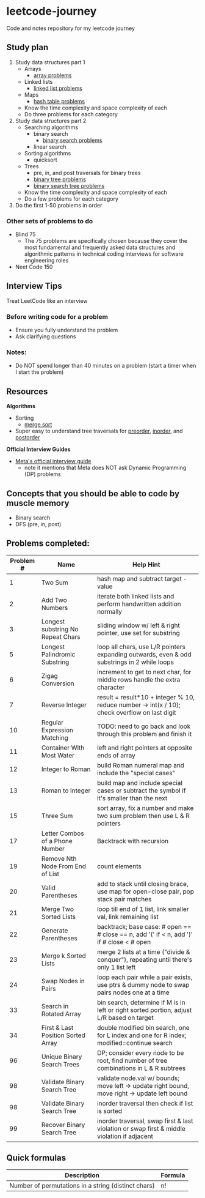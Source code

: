 # leetcode-journey
Code and notes repository for my leetcode journey

## Study plan
1. Study data structures part 1
   - Arrays
     - [array problems](https://leetcode.com/problem-list/array/)
   - Linked lists
     - [linked list problems](https://leetcode.com/problem-list/linked-list/)
   - Maps
     - [hash table problems](https://leetcode.com/problem-list/hash-table/)
   - Know the time complexity and space complexity of each
   - Do three problems for each category
2. Study data structures part 2
   - Searching algorithms
     - binary search
       - [binary search problems](https://leetcode.com/problem-list/binary-search/)
     - linear search
   - Sorting algorithms
     - quicksort
   - Trees
     - pre, in, and post traversals for binary trees
     - [binary tree problems](https://leetcode.com/problem-list/binary-tree/)
     - [binary search tree problems](https://leetcode.com/problem-list/binary-search-tree/)
   - Know the time complexity and space complexity of each
   - Do a few problems for each category
3. Do the first 1-50 problems in order

### Other sets of problems to do
- Blind 75
  - The 75 problems are specifically chosen because they cover the most fundamental and frequently asked data structures and algorithmic patterns in technical coding interviews for software engineering roles
- Neet Code 150

## Interview Tips
Treat LeetCode like an interview

### Before writing code for a problem
- Ensure you fully understand the problem
- Ask clarifying questions

### Notes:
- Do NOT spend longer than 40 minutes on a problem (start a timer when I start the problem)

## Resources
__Algorithms__
- Sorting
  - [merge sort](https://www.youtube.com/watch?v=3j0SWDX4AtU&ab_channel=BroCode)
- Super easy to understand tree traversals for [preorder](https://www.youtube.com/watch?v=1WxLM2hwL-U&ab_channel=MichaelSambol), [inorder](https://www.youtube.com/watch?v=5dySuyZf9Qg&ab_channel=MichaelSambol), and [postorder](https://www.youtube.com/watch?v=4zVdfkpcT6U&ab_channel=MichaelSambol)

__Official Interview Guides__
  - [Meta's official interview guide](https://www.metacareers.com/swe-prep-onsite)
    - note it mentions that Meta does NOT ask Dynamic Programming (DP) problems
   

## Concepts that you should be able to code by muscle memory
* Binary search
* DFS (pre, in, post)

## Problems completed:
| Problem # | Name                                | Help Hint                                                                                    |
|-----------|-------------------------------------|----------------------------------------------------------------------------------------------|
| 1         |  Two Sum                            | hash map and subtract target - value                                                         |
| 2         |  Add Two Numbers                    | iterate both linked lists and perform handwritten addition normally                          |
| 3         |  Longest substring No Repeat Chars  | sliding window w/ left & right pointer, use set for substring                                |
| 5         |  Longest Palindromic Substring      | loop all chars, use L/R pointers expanding outwards, even & odd substrings in 2 while loops  |
| 6         |  Zigag Conversion                   | increment to get to next char, for middle rows handle the extra character                    |
| 7         |  Reverse Integer                    | result = result*10 + integer % 10, reduce number -> int(x / 10); check overflow on last digit|
| 10        |  Regular Expression Matching        | TODO: need to go back and look through this problem and finish it                            |
| 11        |  Container With Most Water          | left and right pointers at opposite ends of array                                            |
| 12        |  Integer to Roman                   | build Roman numeral map and include the "special cases"                                      |
| 13        |  Roman to Integer                   | build map and include special cases or subtract the symbol if it's smaller than the next     |
| 15        |  Three Sum                          | sort array, fix a number and make two sum problem then use L & R pointers                    |
| 17        |  Letter Combos of a Phone Number    | Backtrack with recursion                                                                     |
| 19        |  Remove Nth Node From End of List   | count elements                                                                               |
| 20        |  Valid Parentheses                  | add to stack until closing brace, use map for open-close pair, pop stack pair matches        |
| 21        |  Merge Two Sorted Lists             | loop till end of 1 list, link smaller val, link remaining list                               |
| 22        |  Generate Parentheses               | backtrack; base case: # open == # close == n, add '(' if < n, add ')' if # close < # open    |
| 23        |  Merge k Sorted Lists               | merge 2 lists at a time ("divide & conquer"), repeating until there's only 1 list left       |
| 24        |  Swap Nodes in Pairs                | loop each pair while a pair exists, use ptrs & dummy node to swap pairs nodes one at a time  |
| 33        |  Search in Rotated Array            | bin search, determine if M is in left or right sorted portion, adjust L/R based on target    |
| 34        |  First & Last Position Sorted Array | double modified bin search, one for L index and one for R index; modified=continue search    |
| 96        |  Unique Binary Search Trees         | DP; consider every node to be root, find number of tree combinations in L & R subtrees       |
| 98        |  Validate Binary Search Tree        | validate node.val w/ bounds; move left -> update right bound, move right -> update left bound|
| 98        |  Validate Binary Search Tree        | inorder traversal then check if list is sorted                                               |
| 99        |  Recover Binary Search Tree         | inorder traversal, swap first & last violation or swap first & middle violation if adjacent  |

## Quick formulas
| Description                                        | Formula         |
|----------------------------------------------------|-----------------|
| Number of permutations in a string (distinct chars) | n!             |

